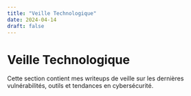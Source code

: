 ```yaml
---
title: "Veille Technologique"
date: 2024-04-14
draft: false
---
```


# Veille Technologique

Cette section contient mes writeups de veille sur les dernières vulnérabilités, outils et tendances en cybersécurité. 
